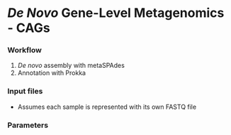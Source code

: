 # _De Novo_ Gene-Level Metagenomics - CAGs

### Workflow

  1. _De novo_ assembly with metaSPAdes
  2. Annotation with Prokka

### Input files

  * Assumes each sample is represented with its own FASTQ file

### Parameters